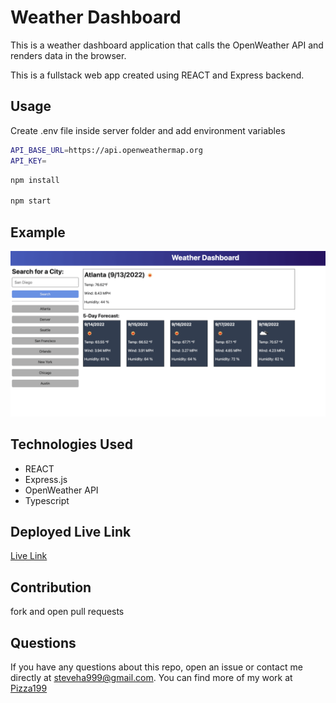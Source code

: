 # Weather Dashboard

This is a weather dashboard application that calls the OpenWeather API and renders data in the browser.

This is a fullstack web app created using REACT and Express backend.

## Usage

Create .env file inside server folder and add environment variables

```bash
API_BASE_URL=https://api.openweathermap.org
API_KEY=
```

```bash
npm install

npm start
```

## Example

![The weather app includes a search option, a list of cities, and a 5-day forecast and current weather conditions for Atlanta ](./Assets/09-servers-and-apis-homework-demo.png)

## Technologies Used

* REACT
* Express.js
* OpenWeather API
* Typescript

## Deployed Live Link

[Live Link](https://weatherdashboard-xncm.onrender.com/ "Visit deployed site")

## Contribution

fork and open pull requests

## Questions

If you have any questions about this repo, open an issue or contact me directly at [steveha999@gmail.com](steveha999@gmail.com). You can find more of my work at [Pizza199](https://github.com/Pizza199/WeatherDashboard.git)
